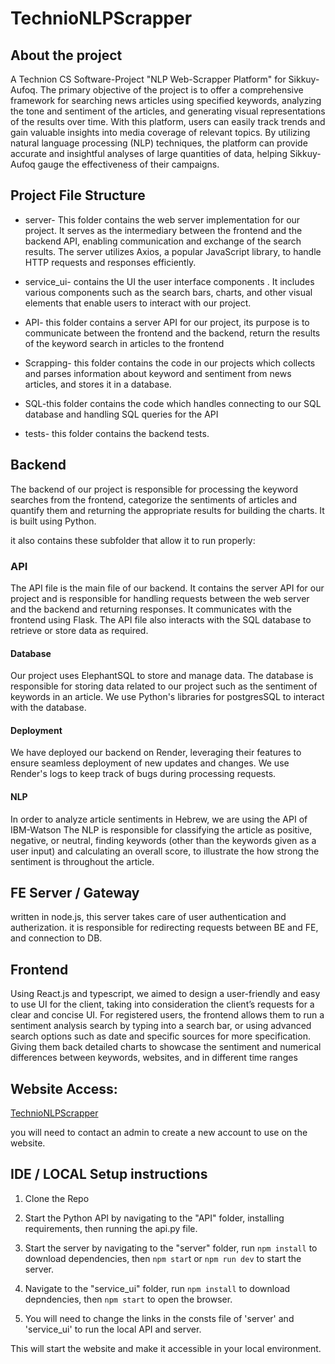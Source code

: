 # TechnioNLPScrapper

## About the project
A Technion CS Software-Project "NLP Web-Scrapper Platform" for Sikkuy-Aufoq.
The primary objective of the project is to offer a comprehensive 
framework for searching news articles using specified keywords,
analyzing the tone and sentiment of the articles, and 
generating visual representations of the results over time. 
With this platform, users can easily track trends and gain valuable insights
into media coverage of relevant topics. 
By utilizing natural language processing (NLP) techniques,
the platform can provide accurate and insightful analyses of large quantities of 
data, helping Sikkuy-Aufoq gauge the effectiveness of their campaigns.



## Project File Structure

* server- This folder contains the web server implementation
  for our project. 
  It serves as the intermediary between the frontend and the backend API,
  enabling communication and exchange of the search results.
  The server utilizes Axios, a popular JavaScript library,
  to handle HTTP requests and responses efficiently.
  

* service_ui- contains the UI the user interface components . 
  It includes various components such as the search bars, 
  charts, and other visual elements that enable users to 
  interact with our project.
  

* API- this folder contains a server API for our project, 
  its purpose is to communicate 
between the frontend and the backend, return the results
of the keyword search in articles to the frontend


* Scrapping- this folder contains the code in our projects 
  which collects and parses information about keyword and sentiment
  from news articles, and stores it in a database.


* SQL-this folder contains the code which handles connecting to our SQL database and
handling SQL queries for the API
  
* tests- this folder contains the backend tests.

## Backend

The backend of our project is responsible for processing the keyword searches 
from the frontend, categorize the sentiments of articles and quantify them
and returning the appropriate results for building the charts.
It is built using Python.

it also contains these subfolder that allow it to run properly:


### API
The API file is the main file of our backend. 
It contains the server API for our project and is responsible 
for handling requests between the web server and the backend and returning responses.
It communicates with the frontend using 
Flask. The API file also interacts with the SQL database to 
retrieve or store data as required.

#### Database
Our project uses ElephantSQL to store and manage data. 
The database is responsible for storing data related to our project such 
as the sentiment of keywords in an article. We use 
Python's libraries for postgresSQL to interact with the database.

#### Deployment
We have deployed our backend on Render, leveraging their 
features to ensure seamless deployment of new updates and changes.
We use Render's logs to keep track of bugs during processing requests.

#### NLP
In order to analyze article sentiments in Hebrew, we are using the API of IBM-Watson
The NLP is responsible for classifying the article as positive, negative, or neutral,
finding keywords (other than the keywords given as a user input) and calculating an overall score,
to illustrate the how strong the sentiment is throughout the article.


## FE Server / Gateway

written in node.js, this server takes care of user authentication and autherization.
it is responsible for redirecting requests between BE and FE, and connection to DB.


## Frontend
Using React.js and typescript, we aimed to design a 
user-friendly and easy to use UI for the client,
taking into consideration the client’s requests for a clear and concise UI.
For registered users, the frontend allows them to run
a sentiment analysis search by typing into a search bar,
or using advanced search options such as date and specific sources 
for more specification.
Giving them back detailed charts to showcase the 
sentiment and numerical differences between keywords,
websites, and in different time ranges


## Website Access:
[TechnioNLPScrapper](https://jouwana.github.io/TechnioNLPScrapper/)

you will need to contact an admin to create a new account to use on the website.


## IDE / LOCAL Setup instructions

1. Clone the Repo

2. Start the Python API by navigating to the "API" folder, installing requirements, then running the api.py file.

3. Start the server by navigating to the "server" folder, run `npm install` to download dependencies, then `npm star`t or `npm run dev` to start the server.

4. Navigate to the "service_ui" folder, run `npm install` to download depndencies, then `npm start` to open the browser.

5. You will need to change the links in the consts file of 'server' and 'service_ui' to run the local API and server.

This will start the website and make it accessible in your local environment.

